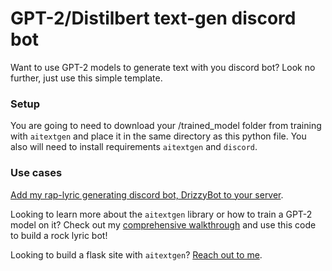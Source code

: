 # GPT-2/Distilbert text-gen discord bot 

Want to use GPT-2 models to generate text with you discord bot? Look no further, just use this simple template.

### Setup
You are going to need to download your /trained_model folder from training with `aitextgen` and place it in the same directory as this python file. You also will need to install requirements `aitextgen` and `discord`. 

### Use cases
[Add my rap-lyric generating discord bot, DrizzyBot to your server](https://discord.com/api/oauth2/authorize?client_id=951203643808423937&permissions=534723951680&scope=bot).

Looking to learn more about the `aitextgen` library or how to train a GPT-2 model on it? Check out my [comprehensive walkthrough]( https://github.com/mbcutts/aitextgen_walkthrough) and use this code to build a rock lyric bot! 

Looking to build a flask site with `aitextgen`? [Reach out to me](mailto:mitchellbcutts@gmail.com).
